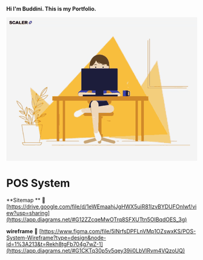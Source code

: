 **Hi I'm Buddini.  This is my Portfolio.**


![](assests/gif/img.gif) 

# POS System
**Sitemap **
🔗 [https://drive.google.com/file/d/1eWEmaahjJgHWX5uiR81lzvBYDUFOnlwf/view?usp=sharing](https://app.diagrams.net/#G12ZZcqeMwOTrq8SFXUTtn5OIBqdOES_3g)

**wireframe**
🔗 [https://www.figma.com/file/5lNrfsDPFLnVMp1OZswxKS/POS-System-Wireframe?type=design&node-id=1%3A213&t=Rekh8tgFb704g7wZ-1](https://app.diagrams.net/#G1CKTq30p5v5qey39ii0LbVIRvm4VQzoUQ)
